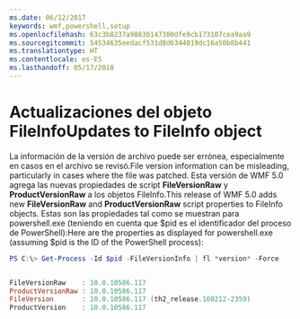 ```yaml
---
ms.date: 06/12/2017
keywords: wmf,powershell,setup
ms.openlocfilehash: 63c3b8237a9883b147380dfe9cb173107cea9aa9
ms.sourcegitcommit: 54534635eedacf531d8d6344019dc16a50b8b441
ms.translationtype: HT
ms.contentlocale: es-ES
ms.lasthandoff: 05/17/2018
---
```

# <a name="updates-to-fileinfo-object"></a><span data-ttu-id="f5110-102">Actualizaciones del objeto FileInfo</span><span class="sxs-lookup"><span data-stu-id="f5110-102">Updates to FileInfo object</span></span>
<span data-ttu-id="f5110-103">La información de la versión de archivo puede ser errónea, especialmente en casos en el archivo se revisó.</span><span class="sxs-lookup"><span data-stu-id="f5110-103">File version information can be misleading, particularly in cases where the file was patched.</span></span> <span data-ttu-id="f5110-104">Esta versión de WMF 5.0 agrega las nuevas propiedades de script **FileVersionRaw** y **ProductVersionRaw** a los objetos FileInfo.</span><span class="sxs-lookup"><span data-stu-id="f5110-104">This release of WMF 5.0 adds new **FileVersionRaw** and **ProductVersionRaw** script properties to FileInfo objects.</span></span> <span data-ttu-id="f5110-105">Estas son las propiedades tal como se muestran para powershell.exe (teniendo en cuenta que $pid es el identificador del proceso de PowerShell):</span><span class="sxs-lookup"><span data-stu-id="f5110-105">Here are the properties as displayed for powershell.exe (assuming $pid is the ID of the PowerShell process):</span></span>

```powershell
PS C:\> Get-Process -Id $pid -FileVersionInfo | fl *version* -Force


FileVersionRaw    : 10.0.10586.117
ProductVersionRaw : 10.0.10586.117
FileVersion       : 10.0.10586.117 (th2_release.160212-2359)
ProductVersion    : 10.0.10586.117
